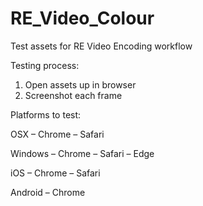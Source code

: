 # RE_Video_Colour
Test assets for RE Video Encoding workflow

Testing process:
1. Open assets up in browser
2. Screenshot each frame

Platforms to test:

<bold>OSX</bold>
– Chrome
– Safari

<bold>Windows</bold>
– Chrome
– Safari
– Edge

<bold>iOS</bold>
– Chrome
– Safari

<bold>Android</bold>
– Chrome
